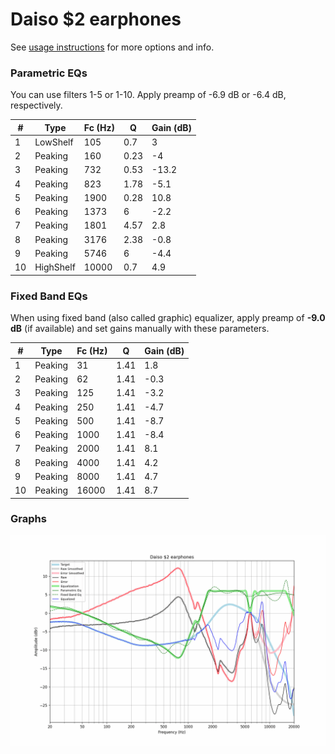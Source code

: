 # Daiso $2 earphones
See [usage instructions](https://github.com/jaakkopasanen/AutoEq#usage) for more options and info.

### Parametric EQs
You can use filters 1-5 or 1-10. Apply preamp of -6.9 dB or -6.4 dB, respectively.

|   # | Type      |   Fc (Hz) |    Q |   Gain (dB) |
|-----|-----------|-----------|------|-------------|
|   1 | LowShelf  |       105 | 0.7  |         3   |
|   2 | Peaking   |       160 | 0.23 |        -4   |
|   3 | Peaking   |       732 | 0.53 |       -13.2 |
|   4 | Peaking   |       823 | 1.78 |        -5.1 |
|   5 | Peaking   |      1900 | 0.28 |        10.8 |
|   6 | Peaking   |      1373 | 6    |        -2.2 |
|   7 | Peaking   |      1801 | 4.57 |         2.8 |
|   8 | Peaking   |      3176 | 2.38 |        -0.8 |
|   9 | Peaking   |      5746 | 6    |        -4.4 |
|  10 | HighShelf |     10000 | 0.7  |         4.9 |

### Fixed Band EQs
When using fixed band (also called graphic) equalizer, apply preamp of **-9.0 dB** (if available) and set gains manually with these parameters.

|   # | Type    |   Fc (Hz) |    Q |   Gain (dB) |
|-----|---------|-----------|------|-------------|
|   1 | Peaking |        31 | 1.41 |         1.8 |
|   2 | Peaking |        62 | 1.41 |        -0.3 |
|   3 | Peaking |       125 | 1.41 |        -3.2 |
|   4 | Peaking |       250 | 1.41 |        -4.7 |
|   5 | Peaking |       500 | 1.41 |        -8.7 |
|   6 | Peaking |      1000 | 1.41 |        -8.4 |
|   7 | Peaking |      2000 | 1.41 |         8.1 |
|   8 | Peaking |      4000 | 1.41 |         4.2 |
|   9 | Peaking |      8000 | 1.41 |         4.7 |
|  10 | Peaking |     16000 | 1.41 |         8.7 |

### Graphs
![](./Daiso%20$2%20earphones.png)

